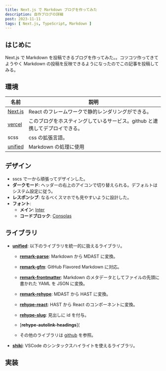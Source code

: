 ```yaml
---
title: Next.js で Markdown ブログを作ってみた
description: 自作ブログの詳細
post: 2023-11-11
tags: [ Next.js, TypeScript, Markdown ]
---
```



## はじめに

Next.js で Markdown を投稿できるブログを作ってみた。。コツコツ作ってきてようやく Markdown の投稿を反映できるようになったのでこの記事を投稿してみる。


## 環境

| 名前 | 説明 |
| --- | --- |
| [Next.js](https://github.com/vercel/next.js) | React のフレームワークで静的レンダリングができる。 |
| [vercel](https://vercel.com/) | このブログをホスティングしているサービス。github と連携してデプロイできる。 |
| scss | css の拡張言語。 |
| [unified](https://github.com/unifiedjs/unified) | Markdown の処理に使用 |


## デザイン

- sscs で一から頑張ってデザインした。
- **ダークモード**: ヘッダーの右上のアイコンで切り替えられる。デフォルトはシステム設定に従う。
- **レスポンシブ**: なるべくスマホでも見やすいように設計した。
- **フォント**: 
    - **メイン**: [Inter](https://fonts.google.com/specimen/Inter)
    - **コードブロック**: [Consolas](https://learn.microsoft.com/ja-jp/typography/font-list/consolas)


## ライブラリ

- [**unified**](https://github.com/unifiedjs/unified): 以下のライブラリを統一的に扱えるライブラリ。
    - [**remark-parse**](https://github.com/remarkjs/remark): Markdown から MDAST に変換。
    - [**remark-gfm**](https://github.com/remarkjs/remark-gfm): GitHub Flavored Markdown に対応。
    - [**remark-frontmatter**](https://github.com/remarkjs/remark-frontmatter): Markdown のメタデータとしてファイルの先頭に書かれた YAML を JSON に変換。
    - [**remark-rehype**](https://github.com/remarkjs/remark-rehype): MDAST から HAST に変換。
    - [**rehype-react**](https://github.com/rehypejs/rehype-react): HAST から React のコンポーネントに変換。
    - [**rehype-slug**](https://github.com/rehypejs/rehype-slug): 見出しに id を付与。
    - [**rehype-autolink-headings**](

    - その他のライブラリは [github](https://github.com/jme-rs/next-app) を参照。
- [**shiki**](https://github.com/shikijs/shiki): VSCode のシンタックスハイライトを使えるライブラリ。


## 実装